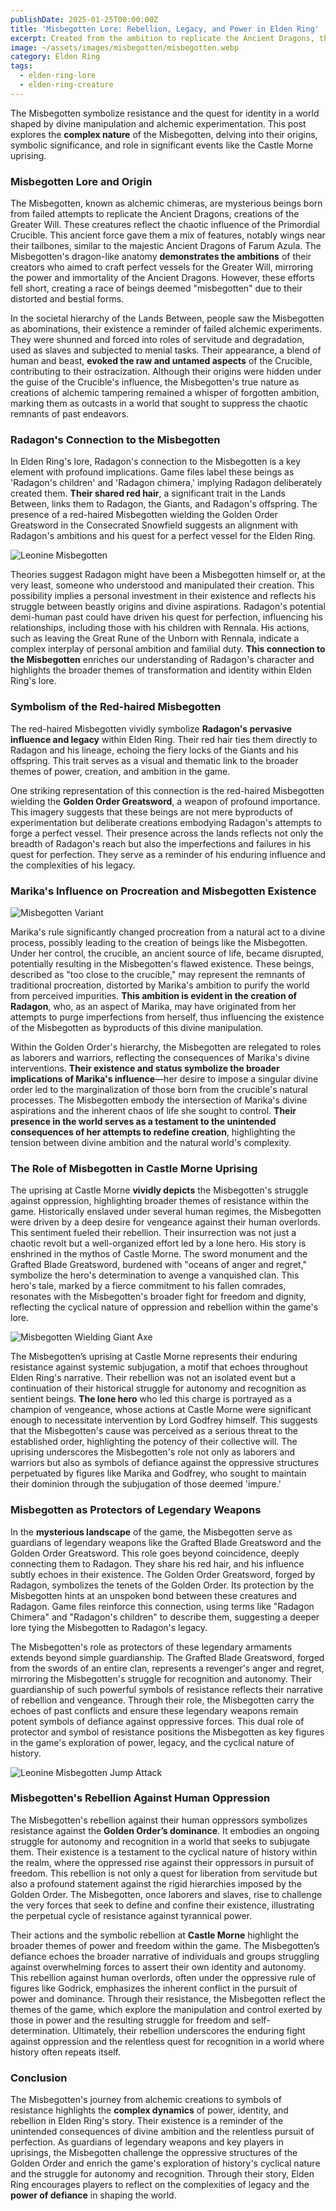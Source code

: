 ```yaml
---
publishDate: 2025-01-25T00:00:00Z
title: 'Misbegotten Lore: Rebellion, Legacy, and Power in Elden Ring'
excerpt: Created from the ambition to replicate the Ancient Dragons, the misbegottens have dragon-like features and are influenced by the Primordial Crucible. They are also linked to the legacy of figures like Radagon and Marika, whose divine actions have left lasting impacts on their existence.
image: ~/assets/images/misbegotten/misbegotten.webp
category: Elden Ring
tags:
  - elden-ring-lore
  - elden-ring-creature
---
```


<!-- topics: Misbegotten lore and origin | Radagon's Connection to the Misbegotten | The Role of Misbegotten in Castle Morne Uprising | Misbegotten as Protectors of Legendary Weapons | Symbolism of the Red-haired Misbegotten | Marika's Influence on Procreation and Misbegotten Existence | Misbegotten's Rebellion Against Human Oppression -->

The Misbegotten symbolize resistance and the quest for identity in a world shaped by divine manipulation and alchemic experimentation. This post explores the **complex nature** of the Misbegotten, delving into their origins, symbolic significance, and role in significant events like the Castle Morne uprising.

### Misbegotten Lore and Origin

The Misbegotten, known as alchemic chimeras, are mysterious beings born from failed attempts to replicate the Ancient Dragons, creations of the Greater Will. These creatures reflect the chaotic influence of the Primordial Crucible. This ancient force gave them a mix of features, notably wings near their tailbones, similar to the majestic Ancient Dragons of Farum Azula. The Misbegotten's dragon-like anatomy **demonstrates the ambitions** of their creators who aimed to craft perfect vessels for the Greater Will, mirroring the power and immortality of the Ancient Dragons. However, these efforts fell short, creating a race of beings deemed "misbegotten" due to their distorted and bestial forms.

In the societal hierarchy of the Lands Between, people saw the Misbegotten as abominations, their existence a reminder of failed alchemic experiments. They were shunned and forced into roles of servitude and degradation, used as slaves and subjected to menial tasks. Their appearance, a blend of human and beast, **evoked the raw and untamed aspects** of the Crucible, contributing to their ostracization. Although their origins were hidden under the guise of the Crucible's influence, the Misbegotten's true nature as creations of alchemic tampering remained a whisper of forgotten ambition, marking them as outcasts in a world that sought to suppress the chaotic remnants of past endeavors.

### Radagon's Connection to the Misbegotten

In Elden Ring's lore, Radagon's connection to the Misbegotten is a key element with profound implications. Game files label these beings as 'Radagon's children' and 'Radagon chimera,' implying Radagon deliberately created them. **Their shared red hair**, a significant trait in the Lands Between, links them to Radagon, the Giants, and Radagon's offspring. The presence of a red-haired Misbegotten wielding the Golden Order Greatsword in the Consecrated Snowfield suggests an alignment with Radagon's ambitions and his quest for a perfect vessel for the Elden Ring.

![Leonine Misbegotten](~/assets/images/misbegotten/leonine-misbegotten.webp)

Theories suggest Radagon might have been a Misbegotten himself or, at the very least, someone who understood and manipulated their creation. This possibility implies a personal investment in their existence and reflects his struggle between beastly origins and divine aspirations. Radagon's potential demi-human past could have driven his quest for perfection, influencing his relationships, including those with his children with Rennala. His actions, such as leaving the Great Rune of the Unborn with Rennala, indicate a complex interplay of personal ambition and familial duty. **This connection to the Misbegotten** enriches our understanding of Radagon's character and highlights the broader themes of transformation and identity within Elden Ring's lore.

### Symbolism of the Red-haired Misbegotten

The red-haired Misbegotten vividly symbolize **Radagon's pervasive influence and legacy** within Elden Ring. Their red hair ties them directly to Radagon and his lineage, echoing the fiery locks of the Giants and his offspring. This trait serves as a visual and thematic link to the broader themes of power, creation, and ambition in the game.

One striking representation of this connection is the red-haired Misbegotten wielding the **Golden Order Greatsword**, a weapon of profound importance. This imagery suggests that these beings are not mere byproducts of experimentation but deliberate creations embodying Radagon's attempts to forge a perfect vessel. Their presence across the lands reflects not only the breadth of Radagon's reach but also the imperfections and failures in his quest for perfection. They serve as a reminder of his enduring influence and the complexities of his legacy.

### Marika's Influence on Procreation and Misbegotten Existence

![Misbegotten Variant](~/assets/images/misbegotten/misbegotten-variant.webp)

Marika's rule significantly changed procreation from a natural act to a divine process, possibly leading to the creation of beings like the Misbegotten. Under her control, the crucible, an ancient source of life, became disrupted, potentially resulting in the Misbegotten's flawed existence. These beings, described as "too close to the crucible," may represent the remnants of traditional procreation, distorted by Marika's ambition to purify the world from perceived impurities. **This ambition is evident in the creation of Radagon**, who, as an aspect of Marika, may have originated from her attempts to purge imperfections from herself, thus influencing the existence of the Misbegotten as byproducts of this divine manipulation.

Within the Golden Order's hierarchy, the Misbegotten are relegated to roles as laborers and warriors, reflecting the consequences of Marika's divine interventions. **Their existence and status symbolize the broader implications of Marika's influence**—her desire to impose a singular divine order led to the marginalization of those born from the crucible's natural processes. The Misbegotten embody the intersection of Marika's divine aspirations and the inherent chaos of life she sought to control. **Their presence in the world serves as a testament to the unintended consequences of her attempts to redefine creation**, highlighting the tension between divine ambition and the natural world's complexity.

### The Role of Misbegotten in Castle Morne Uprising

The uprising at Castle Morne **vividly depicts** the Misbegotten's struggle against oppression, highlighting broader themes of resistance within the game. Historically enslaved under several human regimes, the Misbegotten were driven by a deep desire for vengeance against their human overlords. This sentiment fueled their rebellion. Their insurrection was not just a chaotic revolt but a well-organized effort led by a lone hero. His story is enshrined in the mythos of Castle Morne. The sword monument and the Grafted Blade Greatsword, burdened with "oceans of anger and regret," symbolize the hero's determination to avenge a vanquished clan. This hero's tale, marked by a fierce commitment to his fallen comrades, resonates with the Misbegotten's broader fight for freedom and dignity, reflecting the cyclical nature of oppression and rebellion within the game's lore.

![Misbegotten Wielding Giant Axe](~/assets/images/misbegotten/misbegotten-wielding-giant-axe.webp)

The Misbegotten’s uprising at Castle Morne represents their enduring resistance against systemic subjugation, a motif that echoes throughout Elden Ring's narrative. Their rebellion was not an isolated event but a continuation of their historical struggle for autonomy and recognition as sentient beings. **The lone hero** who led this charge is portrayed as a champion of vengeance, whose actions at Castle Morne were significant enough to necessitate intervention by Lord Godfrey himself. This suggests that the Misbegotten's cause was perceived as a serious threat to the established order, highlighting the potency of their collective will. The uprising underscores the Misbegotten's role not only as laborers and warriors but also as symbols of defiance against the oppressive structures perpetuated by figures like Marika and Godfrey, who sought to maintain their dominion through the subjugation of those deemed 'impure.'

### Misbegotten as Protectors of Legendary Weapons

In the **mysterious landscape** of the game, the Misbegotten serve as guardians of legendary weapons like the Grafted Blade Greatsword and the Golden Order Greatsword. This role goes beyond coincidence, deeply connecting them to Radagon. They share his red hair, and his influence subtly echoes in their existence. The Golden Order Greatsword, forged by Radagon, symbolizes the tenets of the Golden Order. Its protection by the Misbegotten hints at an unspoken bond between these creatures and Radagon. Game files reinforce this connection, using terms like "Radagon Chimera" and "Radagon's children" to describe them, suggesting a deeper lore tying the Misbegotten to Radagon's legacy.

The Misbegotten's role as protectors of these legendary armaments extends beyond simple guardianship. The Grafted Blade Greatsword, forged from the swords of an entire clan, represents a revenger's anger and regret, mirroring the Misbegotten's struggle for recognition and autonomy. Their guardianship of such powerful symbols of resistance reflects their narrative of rebellion and vengeance. Through their role, the Misbegotten carry the echoes of past conflicts and ensure these legendary weapons remain potent symbols of defiance against oppressive forces. This dual role of protector and symbol of resistance positions the Misbegotten as key figures in the game's exploration of power, legacy, and the cyclical nature of history.

![Leonine Misbegotten Jump Attack](~/assets/images/misbegotten/leonine-misbegotten-jump-attack.webp)

### Misbegotten's Rebellion Against Human Oppression

The Misbegotten's rebellion against their human oppressors symbolizes resistance against the **Golden Order’s dominance**. It embodies an ongoing struggle for autonomy and recognition in a world that seeks to subjugate them. Their existence is a testament to the cyclical nature of history within the realm, where the oppressed rise against their oppressors in pursuit of freedom. This rebellion is not only a quest for liberation from servitude but also a profound statement against the rigid hierarchies imposed by the Golden Order. The Misbegotten, once laborers and slaves, rise to challenge the very forces that seek to define and confine their existence, illustrating the perpetual cycle of resistance against tyrannical power.

Their actions and the symbolic rebellion at **Castle Morne** highlight the broader themes of power and freedom within the game. The Misbegotten’s defiance echoes the broader narrative of individuals and groups struggling against overwhelming forces to assert their own identity and autonomy. This rebellion against human overlords, often under the oppressive rule of figures like Godrick, emphasizes the inherent conflict in the pursuit of power and dominance. Through their resistance, the Misbegotten reflect the themes of the game, which explore the manipulation and control exerted by those in power and the resulting struggle for freedom and self-determination. Ultimately, their rebellion underscores the enduring fight against oppression and the relentless quest for recognition in a world where history often repeats itself.

### Conclusion

The Misbegotten's journey from alchemic creations to symbols of resistance highlights the **complex dynamics** of power, identity, and rebellion in Elden Ring's story. Their existence is a reminder of the unintended consequences of divine ambition and the relentless pursuit of perfection. As guardians of legendary weapons and key players in uprisings, the Misbegotten challenge the oppressive structures of the Golden Order and enrich the game's exploration of history's cyclical nature and the struggle for autonomy and recognition. Through their story, Elden Ring encourages players to reflect on the complexities of legacy and the **power of defiance** in shaping the world.
